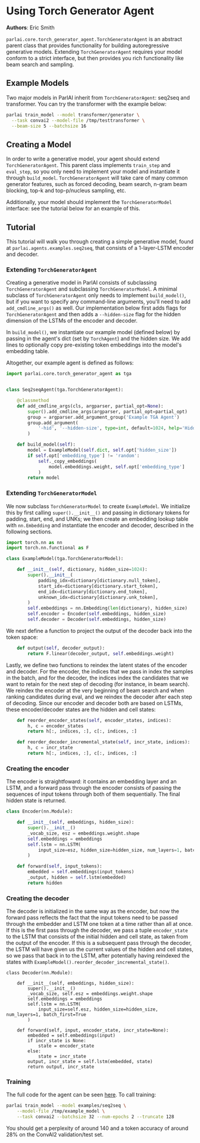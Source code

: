 # Using Torch Generator Agent

**Authors**: Eric Smith

`parlai.core.torch_generator_agent.TorchGeneratorAgent` is an abstract parent class that provides functionality for building autoregressive generative models. Extending `TorchGeneratorAgent` requires your model conform to a strict interface, but then provides you rich functionality like beam search and sampling.

## Example Models

Two major models in ParlAI inherit from `TorchGeneratorAgent`: seq2seq and transformer. You can try the transformer with the example below:

```bash
parlai train_model --model transformer/generator \
  --task convai2 --model-file /tmp/testtransformer \
  --beam-size 5 --batchsize 16
```

## Creating a Model

In order to write a generative model, your agent should extend `TorchGeneratorAgent`. This parent class implements `train_step` and `eval_step`, so you only need to implement your model and instantiate it through `build_model`. `TorchGeneratorAgent` will take care of many common generator features, such as forced decoding, beam search, n-gram beam blocking, top-k and top-p/nucleus sampling, etc.

Additionally, your model should implement the `TorchGeneratorModel` interface: see the tutorial below for an example of this.

## Tutorial

This tutorial will walk you through creating a simple generative model, found at `parlai.agents.examples.seq2seq`, that consists of a 1-layer-LSTM encoder and decoder.

### Extending `TorchGeneratorAgent`

Creating a generative model in ParlAI consists of subclassing `TorchGeneratorAgent` and subclassing `TorchGeneratorModel`. A minimal subclass of `TorchGeneratorAgent` only needs to implement `build_model()`, but if you want to specify any command-line arguments, you'll need to add `add_cmdline_args()` as well. Our implementation below first adds flags for `TorchGeneratorAgent` and then adds a `--hidden-size` flag for the hidden dimension of the LSTMs of the encoder and decoder.

In `build_model()`, we instantiate our example model (defined below) by passing in the agent's dict (set by `TorchAgent`) and the hidden size. We add lines to optionally copy pre-existing token embeddings into the model's embedding table.

Altogether, our example agent is defined as follows:

```python
import parlai.core.torch_generator_agent as tga


class Seq2seqAgent(tga.TorchGeneratorAgent):

    @classmethod
    def add_cmdline_args(cls, argparser, partial_opt=None):
        super().add_cmdline_args(argparser, partial_opt=partial_opt)
        group = argparser.add_argument_group('Example TGA Agent')
        group.add_argument(
            '-hid', '--hidden-size', type=int, default=1024, help='Hidden size.'
        )

    def build_model(self):
        model = ExampleModel(self.dict, self.opt['hidden_size'])
        if self.opt['embedding_type'] != 'random':
            self._copy_embeddings(
                model.embeddings.weight, self.opt['embedding_type']
            )
        return model
```

### Extending `TorchGeneratorModel`

We now subclass `TorchGeneratorModel` to create `ExampleModel`. We initialize this by first calling `super().__init__()` and passing in dictionary tokens for padding, start, end, and UNKs; we then create an embedding lookup table with `nn.Embedding` and instantiate the encoder and decoder, described in the following sections.

```python
import torch.nn as nn
import torch.nn.functional as F

class ExampleModel(tga.TorchGeneratorModel):

    def __init__(self, dictionary, hidden_size=1024):
        super().__init__(
            padding_idx=dictionary[dictionary.null_token],
            start_idx=dictionary[dictionary.start_token],
            end_idx=dictionary[dictionary.end_token],
            unknown_idx=dictionary[dictionary.unk_token],
        )
        self.embeddings = nn.Embedding(len(dictionary), hidden_size)
        self.encoder = Encoder(self.embeddings, hidden_size)
        self.decoder = Decoder(self.embeddings, hidden_size)
```

We next define a function to project the output of the decoder back into the token space:

```python
    def output(self, decoder_output):
        return F.linear(decoder_output, self.embeddings.weight)
```

Lastly, we define two functions to reindex the latent states of the encoder and decoder. For the encoder, the indices that we pass in index the samples in the batch, and for the decoder, the indices index the candidates that we want to retain for the next step of decoding (for instance, in beam search). We reindex the encoder at the very beginning of beam search and when ranking candidates during eval, and we reindex the decoder after each step of decoding. Since our encoder and decoder both are based on LSTMs, these encoder/decoder states are the hidden and cell states:

```python
    def reorder_encoder_states(self, encoder_states, indices):
        h, c = encoder_states
        return h[:, indices, :], c[:, indices, :]

    def reorder_decoder_incremental_state(self, incr_state, indices):
        h, c = incr_state
        return h[:, indices, :], c[:, indices, :]
```

### Creating the encoder

The encoder is straightfoward: it contains an embedding layer and an LSTM, and a forward pass through the encoder consists of passing the sequences of input tokens through both of them sequentially. The final hidden state is returned.

```python
class Encoder(nn.Module):

    def __init__(self, embeddings, hidden_size):
        super().__init__()
        _vocab_size, esz = embeddings.weight.shape
        self.embeddings = embeddings
        self.lstm = nn.LSTM(
            input_size=esz, hidden_size=hidden_size, num_layers=1, batch_first=True
        )

    def forward(self, input_tokens):
        embedded = self.embeddings(input_tokens)
        _output, hidden = self.lstm(embedded)
        return hidden
```

### Creating the decoder

The decoder is initialized in the same way as the encoder, but now the forward pass reflects the fact that the input tokens need to be passed through the embedder and LSTM one token at a time rather than all at once. If this is the first pass through the decoder, we pass a tuple `encoder_state` to the LSTM that consists of the initial hidden and cell state, as taken from the output of the encoder. If this is a subsequent pass through the decoder, the LSTM will have given us the current values of the hidden and cell states, so we pass that back in to the LSTM, after potentially having reindexed the states with `ExampleModel().reorder_decoder_incremental_state()`.

```
class Decoder(nn.Module):

    def __init__(self, embeddings, hidden_size):
        super().__init__()
        _vocab_size, self.esz = embeddings.weight.shape
        self.embeddings = embeddings
        self.lstm = nn.LSTM(
            input_size=self.esz, hidden_size=hidden_size, num_layers=1, batch_first=True
        )

    def forward(self, input, encoder_state, incr_state=None):
        embedded = self.embeddings(input)
        if incr_state is None:
            state = encoder_state
        else:
            state = incr_state
        output, incr_state = self.lstm(embedded, state)
        return output, incr_state
```


### Training

The full code for the agent can be seen [here](https://github.com/facebookresearch/ParlAI/tree/main/parlai/agents/examples/seq2seq.py). To call training:

```bash
parlai train_model --model examples/seq2seq \
    --model-file /tmp/example_model \
    --task convai2 --batchsize 32 --num-epochs 2 --truncate 128
```

You should get a perplexity of around 140 and a token accuracy of around 28% on the ConvAI2 validation/test set.
